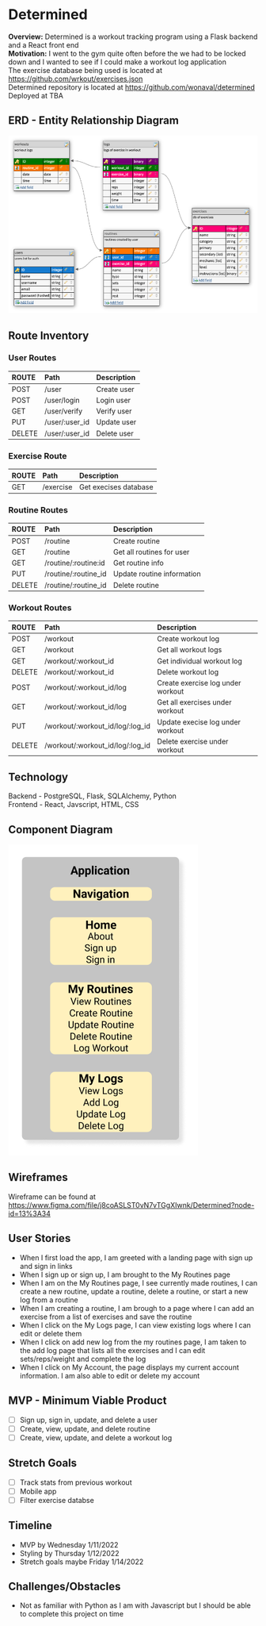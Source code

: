 # **Determined**

**Overview:** Determined is a workout tracking program using a Flask backend and a React front end </br>
**Motivation:** I went to the gym quite often before the we had to be locked down and I wanted to see if I could make a workout log application </br>
The exercise database being used is located at https://github.com/wrkout/exercises.json </br>
Determined repository is located at https://github.com/wonaval/determined </br>
Deployed at TBA

## ERD - Entity Relationship Diagram

![ERD Diagram](/assets/erd.png)

## Route Inventory

### User Routes

| ROUTE  | Path           | Description |
| :----- | :------------- | :---------- |
| POST   | /user          | Create user |
| POST   | /user/login    | Login user  |
| GET    | /user/verify   | Verify user |
| PUT    | /user/:user_id | Update user |
| DELETE | /user/:user_id | Delete user |

### Exercise Route

| ROUTE | Path      | Description           |
| :---- | :-------- | :-------------------- |
| GET   | /exercise | Get execises database |

### Routine Routes

| ROUTE  | Path                 | Description                |
| :----- | :------------------- | :------------------------- |
| POST   | /routine             | Create routine             |
| GET    | /routine             | Get all routines for user  |
| GET    | /routine/:routine:id | Get routine info           |
| PUT    | /routine/:routine_id | Update routine information |
| DELETE | /routine/:routine_id | Delete routine             |

### Workout Routes

| ROUTE  | Path                             | Description                       |
| :----- | :------------------------------- | :-------------------------------- |
| POST   | /workout                         | Create workout log                |
| GET    | /workout                         | Get all workout logs              |
| GET    | /workout/:workout_id             | Get individual workout log        |
| DELETE | /workout/:workout_id             | Delete workout log                |
| POST   | /workout/:workout_id/log         | Create exercise log under workout |
| GET    | /workout/:workout_id/log         | Get all exercises under workout   |
| PUT    | /workout/:workout_id/log/:log_id | Update execise log under workout  |
| DELETE | /workout/:workout_id/log/:log_id | Delete exercise under workout     |

## Technology

Backend - PostgreSQL, Flask, SQLAlchemy, Python </br>
Frontend - React, Javscript, HTML, CSS

## Component Diagram

![Component Diagram](/assets/comp.png)

## Wireframes

Wireframe can be found at https://www.figma.com/file/j8coASLST0vN7vTGgXIwnk/Determined?node-id=13%3A34

## User Stories

- When I first load the app, I am greeted with a landing page with sign up and sign in links
- When I sign up or sign up, I am brought to the My Routines page
- When I am on the My Routines page, I see currently made routines, I can create a new routine, update a routine, delete a routine, or start a new log from a routine
- When I am creating a routine, I am brough to a page where I can add an exercise from a list of exercises and save the routine
- When I click on the My Logs page, I can view existing logs where I can edit or delete them
- When I click on add new log from the my routines page, I am taken to the add log page that lists all the exercises and I can edit sets/reps/weight and complete the log
- When I click on My Account, the page displays my current account information. I am also able to edit or delete my account

## MVP - Minimum Viable Product

- [ ] Sign up, sign in, update, and delete a user
- [ ] Create, view, update, and delete routine
- [ ] Create, view, update, and delete a workout log

## Stretch Goals

- [ ] Track stats from previous workout
- [ ] Mobile app
- [ ] Filter exercise databse

## Timeline

- MVP by Wednesday 1/11/2022
- Styling by Thursday 1/12/2022
- Stretch goals maybe Friday 1/14/2022

## Challenges/Obstacles

- Not as familiar with Python as I am with Javascript but I should be able to complete this project on time
